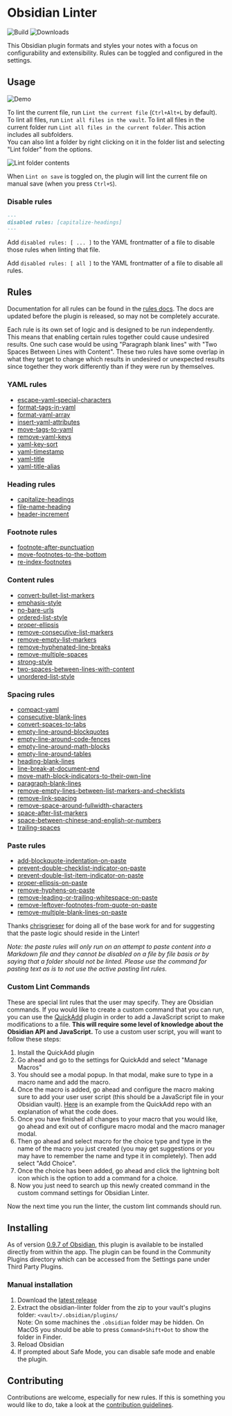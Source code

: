 <!--- This file was automatically generated. See docs.ts and *_template.md files for the source. -->
# Obsidian Linter

![Build](https://github.com/platers/obsidian-linter/actions/workflows/main.yml/badge.svg)
![Downloads](https://img.shields.io/github/downloads/platers/obsidian-linter/total)

This Obsidian plugin formats and styles your notes with a focus on configurability and extensibility.
Rules can be toggled and configured in the settings.

## Usage

![Demo](images/demo.gif)

To lint the current file, run `Lint the current file` (`Ctrl+Alt+L` by default).
To lint all files, run `Lint all files in the vault`.
To lint all files in the current folder run `Lint all files in the current folder`. This action includes all subfolders.  
You can also lint a folder by right clicking on it in the folder list and selecting "Lint folder" from the options.

![Lint folder contents](images/lintfolder.png)

When `Lint on save` is toggled on, the plugin will lint the current file on manual save (when you press `Ctrl+S`).

### Disable rules

```markdown
---
disabled rules: [capitalize-headings]
---
```

Add `disabled rules: [ ... ]` to the YAML frontmatter of a file to disable those rules when linting that file.

Add `disabled rules: [ all ]` to the YAML frontmatter of a file to disable all rules.

## Rules

Documentation for all rules can be found in the [rules docs](https://github.com/platers/obsidian-linter/blob/master/docs/rules.md). The docs are updated before the plugin is released, so may not be completely accurate.

Each rule is its own set of logic and is designed to be run independently. This means that enabling certain rules together could cause undesired results. One such case would be using "Paragraph blank lines" with "Two Spaces Between Lines with Content". These two rules have some overlap in what they target to change which results in undesired or unexpected results since together they work differently than if they were run by themselves.


### YAML rules

- [escape-yaml-special-characters](https://github.com/platers/obsidian-linter/blob/master/docs/rules.md#escape-yaml-special-characters)
- [format-tags-in-yaml](https://github.com/platers/obsidian-linter/blob/master/docs/rules.md#format-tags-in-yaml)
- [format-yaml-array](https://github.com/platers/obsidian-linter/blob/master/docs/rules.md#format-yaml-array)
- [insert-yaml-attributes](https://github.com/platers/obsidian-linter/blob/master/docs/rules.md#insert-yaml-attributes)
- [move-tags-to-yaml](https://github.com/platers/obsidian-linter/blob/master/docs/rules.md#move-tags-to-yaml)
- [remove-yaml-keys](https://github.com/platers/obsidian-linter/blob/master/docs/rules.md#remove-yaml-keys)
- [yaml-key-sort](https://github.com/platers/obsidian-linter/blob/master/docs/rules.md#yaml-key-sort)
- [yaml-timestamp](https://github.com/platers/obsidian-linter/blob/master/docs/rules.md#yaml-timestamp)
- [yaml-title](https://github.com/platers/obsidian-linter/blob/master/docs/rules.md#yaml-title)
- [yaml-title-alias](https://github.com/platers/obsidian-linter/blob/master/docs/rules.md#yaml-title-alias)

### Heading rules

- [capitalize-headings](https://github.com/platers/obsidian-linter/blob/master/docs/rules.md#capitalize-headings)
- [file-name-heading](https://github.com/platers/obsidian-linter/blob/master/docs/rules.md#file-name-heading)
- [header-increment](https://github.com/platers/obsidian-linter/blob/master/docs/rules.md#header-increment)

### Footnote rules

- [footnote-after-punctuation](https://github.com/platers/obsidian-linter/blob/master/docs/rules.md#footnote-after-punctuation)
- [move-footnotes-to-the-bottom](https://github.com/platers/obsidian-linter/blob/master/docs/rules.md#move-footnotes-to-the-bottom)
- [re-index-footnotes](https://github.com/platers/obsidian-linter/blob/master/docs/rules.md#re-index-footnotes)

### Content rules

- [convert-bullet-list-markers](https://github.com/platers/obsidian-linter/blob/master/docs/rules.md#convert-bullet-list-markers)
- [emphasis-style](https://github.com/platers/obsidian-linter/blob/master/docs/rules.md#emphasis-style)
- [no-bare-urls](https://github.com/platers/obsidian-linter/blob/master/docs/rules.md#no-bare-urls)
- [ordered-list-style](https://github.com/platers/obsidian-linter/blob/master/docs/rules.md#ordered-list-style)
- [proper-ellipsis](https://github.com/platers/obsidian-linter/blob/master/docs/rules.md#proper-ellipsis)
- [remove-consecutive-list-markers](https://github.com/platers/obsidian-linter/blob/master/docs/rules.md#remove-consecutive-list-markers)
- [remove-empty-list-markers](https://github.com/platers/obsidian-linter/blob/master/docs/rules.md#remove-empty-list-markers)
- [remove-hyphenated-line-breaks](https://github.com/platers/obsidian-linter/blob/master/docs/rules.md#remove-hyphenated-line-breaks)
- [remove-multiple-spaces](https://github.com/platers/obsidian-linter/blob/master/docs/rules.md#remove-multiple-spaces)
- [strong-style](https://github.com/platers/obsidian-linter/blob/master/docs/rules.md#strong-style)
- [two-spaces-between-lines-with-content](https://github.com/platers/obsidian-linter/blob/master/docs/rules.md#two-spaces-between-lines-with-content)
- [unordered-list-style](https://github.com/platers/obsidian-linter/blob/master/docs/rules.md#unordered-list-style)

### Spacing rules

- [compact-yaml](https://github.com/platers/obsidian-linter/blob/master/docs/rules.md#compact-yaml)
- [consecutive-blank-lines](https://github.com/platers/obsidian-linter/blob/master/docs/rules.md#consecutive-blank-lines)
- [convert-spaces-to-tabs](https://github.com/platers/obsidian-linter/blob/master/docs/rules.md#convert-spaces-to-tabs)
- [empty-line-around-blockquotes](https://github.com/platers/obsidian-linter/blob/master/docs/rules.md#empty-line-around-blockquotes)
- [empty-line-around-code-fences](https://github.com/platers/obsidian-linter/blob/master/docs/rules.md#empty-line-around-code-fences)
- [empty-line-around-math-blocks](https://github.com/platers/obsidian-linter/blob/master/docs/rules.md#empty-line-around-math-blocks)
- [empty-line-around-tables](https://github.com/platers/obsidian-linter/blob/master/docs/rules.md#empty-line-around-tables)
- [heading-blank-lines](https://github.com/platers/obsidian-linter/blob/master/docs/rules.md#heading-blank-lines)
- [line-break-at-document-end](https://github.com/platers/obsidian-linter/blob/master/docs/rules.md#line-break-at-document-end)
- [move-math-block-indicators-to-their-own-line](https://github.com/platers/obsidian-linter/blob/master/docs/rules.md#move-math-block-indicators-to-their-own-line)
- [paragraph-blank-lines](https://github.com/platers/obsidian-linter/blob/master/docs/rules.md#paragraph-blank-lines)
- [remove-empty-lines-between-list-markers-and-checklists](https://github.com/platers/obsidian-linter/blob/master/docs/rules.md#remove-empty-lines-between-list-markers-and-checklists)
- [remove-link-spacing](https://github.com/platers/obsidian-linter/blob/master/docs/rules.md#remove-link-spacing)
- [remove-space-around-fullwidth-characters](https://github.com/platers/obsidian-linter/blob/master/docs/rules.md#remove-space-around-fullwidth-characters)
- [space-after-list-markers](https://github.com/platers/obsidian-linter/blob/master/docs/rules.md#space-after-list-markers)
- [space-between-chinese-and-english-or-numbers](https://github.com/platers/obsidian-linter/blob/master/docs/rules.md#space-between-chinese-and-english-or-numbers)
- [trailing-spaces](https://github.com/platers/obsidian-linter/blob/master/docs/rules.md#trailing-spaces)

### Paste rules

- [add-blockquote-indentation-on-paste](https://github.com/platers/obsidian-linter/blob/master/docs/rules.md#add-blockquote-indentation-on-paste)
- [prevent-double-checklist-indicator-on-paste](https://github.com/platers/obsidian-linter/blob/master/docs/rules.md#prevent-double-checklist-indicator-on-paste)
- [prevent-double-list-item-indicator-on-paste](https://github.com/platers/obsidian-linter/blob/master/docs/rules.md#prevent-double-list-item-indicator-on-paste)
- [proper-ellipsis-on-paste](https://github.com/platers/obsidian-linter/blob/master/docs/rules.md#proper-ellipsis-on-paste)
- [remove-hyphens-on-paste](https://github.com/platers/obsidian-linter/blob/master/docs/rules.md#remove-hyphens-on-paste)
- [remove-leading-or-trailing-whitespace-on-paste](https://github.com/platers/obsidian-linter/blob/master/docs/rules.md#remove-leading-or-trailing-whitespace-on-paste)
- [remove-leftover-footnotes-from-quote-on-paste](https://github.com/platers/obsidian-linter/blob/master/docs/rules.md#remove-leftover-footnotes-from-quote-on-paste)
- [remove-multiple-blank-lines-on-paste](https://github.com/platers/obsidian-linter/blob/master/docs/rules.md#remove-multiple-blank-lines-on-paste)


Thanks [chrisgrieser](https://github.com/chrisgrieser) for doing all of the base work for and for suggesting that the paste logic should reside in the Linter!

_Note: the paste rules will only run on an attempt to paste content into a Markdown file and they cannot be disabled on a file by file basis or by saying that a folder should not be linted. Please use the command for pasting text as is to not use the active pasting lint rules._

### Custom Lint Commands

These are special lint rules that the user may specify. They are Obsidian commands. If you would like to create a custom command that you can run, you can use the [QuickAdd](https://github.com/chhoumann/quickadd) plugin in order to add a JavaScript script to make modifications to a file. **This will require some level of knowledge about the Obsidian API and JavaScript.** To use a custom user script, you will want to follow these steps:

1. Install the QuickAdd plugin
2. Go ahead and go to the settings for QuickAdd and select "Manage Macros"
3. You should see a modal popup. In that modal, make sure to type in a macro name and add the macro.
4. Once the macro is added, go ahead and configure the macro making sure to add your user user script (this should be a JavaScript file in your Obsidian vault). [Here](https://github.com/chhoumann/quickadd/blob/master/docs/Examples/Macro_LogBookToDailyJournal.md) is an example from the QuickAdd repo with an explanation of what the code does.
5. Once you have finished all changes to your macro that you would like, go ahead and exit out of configure macro modal and the macro manager modal.
6. Then go ahead and select macro for the choice type and type in the name of the macro you just created (you may get suggestions or you may have to remember the name and type it in completely). Then add select "Add Choice".
7. Once the choice has been added, go ahead and click the lightning bolt icon which is the option to add a command for a choice.
8. Now you just need to search up this newly created command in the custom command settings for Obsidian Linter.

Now the next time you run the linter, the custom lint commands should run.

## Installing

As of version [0.9.7 of Obsidian](https://forum.obsidian.md/t/obsidian-release-v0-9-7-insider-build/7628), this plugin is available to be installed directly from within the app. The plugin can be found in the Community Plugins directory which can be accessed from the Settings pane under Third Party Plugins.

### Manual installation

1. Download the [latest release](https://github.com/platers/obsidian-linter/releases/latest)
1. Extract the obsidian-linter folder from the zip to your vault's plugins folder: `<vault>/.obsidian/plugins/`  
Note: On some machines the `.obsidian` folder may be hidden. On MacOS you should be able to press `Command+Shift+Dot` to show the folder in Finder.
1. Reload Obsidian
1. If prompted about Safe Mode, you can disable safe mode and enable the plugin.

## Contributing

Contributions are welcome, especially for new rules. If this is something you would like to do, take a look at the
[contribution guidelines](CONTRIBUTING.md).
